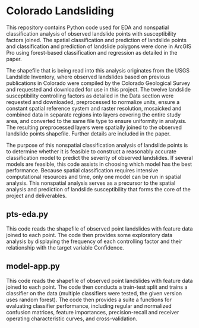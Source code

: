 # Colorado Landsliding

This repository contains Python code used for EDA and nonspatial classification analysis of observed landslide
points with susceptibility factors joined. The spatial classification and prediction of landslide points
and classification and prediction of landslide polygons were done in ArcGIS Pro using forest-based classification
and regression as detailed in the paper.

The shapefile that is being read into this analysis originates from the USGS Landslide Inventory, where observed
landslides based on previous publications in Colorado were compiled by the Colorado Geological Survey and requested
and downloaded for use in this project. The twelve landslide susceptibility controlling factors as detailed in the 
Data section were requested and downloaded, preprocessed to normalize units, ensure a constant spatial reference
system and raster resolution, mosaicked and combined data in separate regions into layers covering the entire
study area, and converted to the same file type to ensure uniformity in analysis. The resulting preprocessed
layers were spatially joined to the observed landslide points shapefile. Further details are included in the paper.

The purpose of this nonspatial classification analysis of landslide points is to determine whether it is feasible
to construct a reasonably accurate classification model to predict the severity of observed landslides. If several
models are feasible, this code assists in choosing which model has the best performance. Because spatial classification
requires intensive computational resources and time, only one model can be run in spatial analysis. This nonspatial
analysis serves as a precursor to the spatial analysis and prediction of landslide susceptibility that forms the core of
the project and deliverables.

## pts-eda.py

This code reads the shapefile of observed point landslides with feature data joined to each point.
The code then provides some exploratory data analysis by displaying the frequency of each controlling factor and
their relationship with the target variable Confidence. 

## model-app.py

This code reads the shapefile of observed point landslides with feature data joined to each point.
The code then conducts a train-test split and trains a classifier on the data (multiple classifiers were tested,
the given version uses random forest). The code then provides a suite a functions for evaluating classifier performance,
including regular and normalized confusion matrices, feature importances, precision-recall and receiver operating
characteristic curves, and cross-validation.
